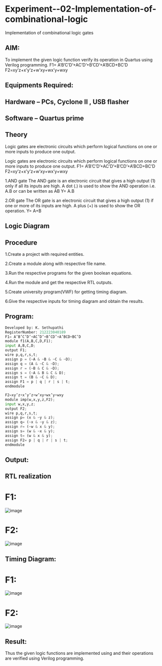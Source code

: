 # Experiment--02-Implementation-of-combinational-logic
Implementation of combinational logic gates
 
## AIM:
To implement the given logic function verify its operation in Quartus using Verilog programming.
 F1= A’B’C’D’+AC’D’+B’CD’+A’BCD+BC’D
F2=xy’z+x’y’z+w’xy+wx’y+wxy
 
 
 
## Equipments Required:
## Hardware – PCs, Cyclone II , USB flasher
## Software – Quartus prime


## Theory
Logic gates are electronic circuits which perform logical functions on one or more inputs to produce one output.

Logic gates are electronic circuits which perform logical functions on one or more inputs to produce one output. F1= A’B’C’D’+AC’D’+B’CD’+A’BCD+BC’D F2=xy’z+x’y’z+w’xy+wx’y+wxy

1.AND gate The AND gate is an electronic circuit that gives a high output (1) only if all its inputs are high. A dot (.) is used to show the AND operation i.e. A.B or can be written as AB Y= A.B

2.OR gate The OR gate is an electronic circuit that gives a high output (1) if one or more of its inputs are high. A plus (+) is used to show the OR operation. Y= A+B

## Logic Diagram
## Procedure
1.Create a project with required entities.

2.Create a module along with respective file name.

3.Run the respective programs for the given boolean equations.

4.Run the module and get the respective RTL outputs.

5.Create university program(VWF) for getting timing diagram.

6.Give the respective inputs for timing diagram and obtain the results.
## Program:
```python
Developed by: K. Sethupathi
RegisterNumber: 212223040189
F1= A’B’C’D’+AC’D’+B’CD’+A’BCD+BC’D
module f1(A,B,C,D,F1);
input A,B,C,D;
output F1;
wire p,q,r,s,t;
assign p = (~A & ~B & ~C & ~D);
assign q = (A & ~C & ~D);
assign r = (~B & C & ~D);
assign s = (~A & B & C & D);
assign t = (B & ~C & D);
assign F1 = p | q | r | s | t;
endmodule

F2=xy’z+x’y’z+w’xy+wx’y+wxy
module imp(w,x,y,z,F2);
input w,x,y,z;
output F2;
wire p,q,r,s,t;
assign p= (x & ~y & z);
assign q= (~x & ~y & z);
assign r= (~w & x & y);
assign s= (w & ~x & y);
assign t= (w & x & y);
assign F2= p | q | r | s | t;
endmodule
```
## Output:
## RTL realization
# F1:
![image](https://github.com/sethu107/Experiment--02-Implementation-of-combinational-logic-/assets/149347373/1a0359aa-aeac-43ab-adff-2d11bf26bd58)
# F2:
![image](https://github.com/sethu107/Experiment--02-Implementation-of-combinational-logic-/assets/149347373/ddd8ec79-2f7e-4347-94f2-fc59ef676b4d)
## Timing Diagram:
# F1:
![image](https://github.com/sethu107/Experiment--02-Implementation-of-combinational-logic-/assets/149347373/a12a693c-7912-4ce8-88d3-f3de3ca551e0)
# F2:
![image](https://github.com/sethu107/Experiment--02-Implementation-of-combinational-logic-/assets/149347373/784dab1c-277a-4f85-ba1a-a60b1184cf8b)
## Result:
Thus the given logic functions are implemented using  and their operations are verified using Verilog programming.

